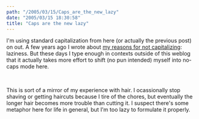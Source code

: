```yaml
---
path: "/2005/03/15/Caps_are_the_new_lazy" 
date: "2005/03/15 18:30:58" 
title: "Caps are the new lazy" 
---
```

<p>I'm using standard capitalization from here (or actually the previous post) on out. A few years ago I wrote about <a href="http://weblog.randomchaos.com/?date=2002-12-06&amp;title=capitalization">my reasons for not capitalizing</a>: laziness. But these days I type enough in contexts outside of this weblog that it actually takes more effort to shift (no pun intended) myself into no-caps mode here.</p><br><p>This is sort of a mirror of my experience with hair. I ocassionally stop shaving or getting haircuts because I tire of the chores, but eventually the longer hair becomes more trouble than cutting it. I suspect there's some metaphor here for life in general, but I'm too lazy to formulate it properly.</p>